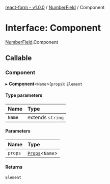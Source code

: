 [react-form - v1.0.0](../README.md) / [NumberField](../modules/NumberField.md) / Component

# Interface: Component

[NumberField](../modules/NumberField.md).Component

## Callable

### Component

▸ **Component**<`Name`\>(`props`): `Element`

#### Type parameters

| Name | Type |
| :------ | :------ |
| `Name` | extends `string` |

#### Parameters

| Name | Type |
| :------ | :------ |
| `props` | [`Props`](NumberField.Props.md)<`Name`\> |

#### Returns

`Element`
